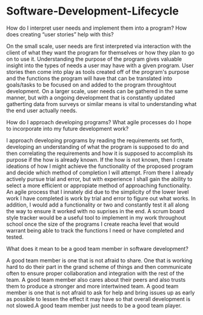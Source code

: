 # Software-Development-Lifecycle

How do I interpret user needs and implement them into a program? How does creating “user stories” help with this?

On the small scale, user needs are first interpreted via interaction with the client of what they want the program for themselves or how they plan to go on to use it. Understanding the purpose of the program gives valuable insight into the types of needs a user may have with a given program. User stories then come into play as tools created off of the program's purpose and the functions the program will have that can be translated into goals/tasks to be focused on and added to the program throughtout development. On a larger scale, user needs can be gathered in the same manner, but with a ongoing development that is constantly updated gatherting data from surveys or similar means is vital to understanding what the end user actually needs.

How do I approach developing programs? What agile processes do I hope to incorporate into my future development work?

I approach developing programs by reading the requirements set forth, developing an understanding of what the program is supposed to do and then correlating the requirements and how it is supposed to accomplish its purpose if the how is already known. If the how is not known, then I create ideations of how I might achieve the functionality of the proposed program and decide which method of completion I will attempt. From there I already actively pursue trial and error, but with experience I shall gain the ability to select a more efficient or appropiate method of approaching functionality. An agile process that I innately did due to the simplicity of the lower level work I have completed is work by trial and error to figure out what works. In addition, I would add a functionality or two and constantly test it all along the way to ensure it worked with no suprises in the end. A scrum board style tracker would be a useful tool to implement in my work throughout school once the size of the programs I create reacha  level that would warrant being able to track the functions I need or have completed and tested.

What does it mean to be a good team member in software development?

A good team member is one that is not afraid to share. One that is working hard to do their part in the grand scheme of things and then communicate often to ensure proper collaboration and integration with the rest of the team. A good team member also cares about their peers and also trusts them to produce a stronger and more intertwined team. A good team member is one that is not afraid to ask for help and bring issues up as early as possible to lessen the effect it may have so that overall development is not slowed.A good team member just needs to be a good team player.
